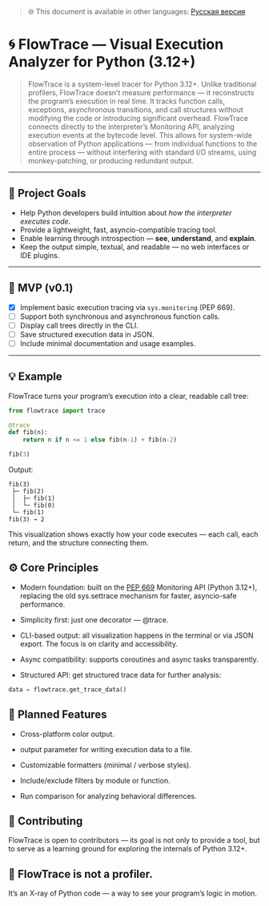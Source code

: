 > 🌐 This document is available in other languages: [Русская версия](README.ru.md)
# 🌀 FlowTrace — Visual Execution Analyzer for Python (3.12+)

>FlowTrace is a system-level tracer for Python 3.12+.
>Unlike traditional profilers, FlowTrace doesn’t measure performance — it reconstructs the program’s execution in real time. It tracks function calls, exceptions, asynchronous transitions, and call structures without modifying the code or introducing significant overhead.
>FlowTrace connects directly to the interpreter’s Monitoring API, analyzing execution events at the bytecode level. This allows for system-wide observation of Python applications — from individual functions to the entire process — without interfering with standard I/O streams, using monkey-patching, or producing redundant output.
---

## 🎯 Project Goals

- Help Python developers build intuition about *how the interpreter executes code*.
- Provide a lightweight, fast, asyncio-compatible tracing tool.
- Enable learning through introspection — **see**, **understand**, and **explain**.
- Keep the output simple, textual, and readable — no web interfaces or IDE plugins.

---

## 📘 MVP (v0.1)

- [x] Implement basic execution tracing via `sys.monitoring` (PEP 669).
- [ ] Support both synchronous and asynchronous function calls.
- [ ] Display call trees directly in the CLI.
- [ ] Save structured execution data in JSON.
- [ ] Include minimal documentation and usage examples.

---

## 💡 Example

FlowTrace turns your program’s execution into a clear, readable call tree:

```python
from flowtrace import trace

@trace
def fib(n):
    return n if n <= 1 else fib(n-1) + fib(n-2)

fib(3)
```

Output:
```
fib(3)
 ├─ fib(2)
 │  ├─ fib(1)
 │  └─ fib(0)
 └─ fib(1)
fib(3) → 2
```

This visualization shows exactly how your code executes —
each call, each return, and the structure connecting them.

## ⚙️ Core Principles

- Modern foundation: built on the [PEP 669](https://peps.python.org/pep-0669/) 
  Monitoring API (Python 3.12+),
  replacing the old sys.settrace mechanism for faster, asyncio-safe performance.

- Simplicity first: just one decorator — @trace.

- CLI-based output: all visualization happens in the terminal or via JSON export.
  The focus is on clarity and accessibility.

- Async compatibility: supports coroutines and async tasks transparently.

- Structured API: get structured trace data for further analysis:

```python
data = flowtrace.get_trace_data()
```

## 🧰 Planned Features

- Cross-platform color output.

- output parameter for writing execution data to a file.

- Customizable formatters (minimal / verbose styles).

- Include/exclude filters by module or function.

- Run comparison for analyzing behavioral differences.

## 🤝 Contributing

FlowTrace is open to contributors — its goal is not only to provide a tool,
but to serve as a learning ground for exploring the internals of Python 3.12+.

## 🧠 FlowTrace is not a profiler.
It’s an X-ray of Python code — a way to see your program’s logic in motion.
